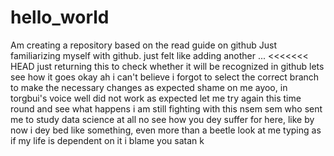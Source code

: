 # hello_world
Am creating a repository based on the read guide on github
Just familiarizing myself with github.
just felt like adding another ...
<<<<<<< HEAD
just returning this to check whether it will be recognized in github
lets see how it goes
okay
ah
i can't believe i forgot to select the correct branch to make the necessary changes as expected
shame on me
ayoo, in torgbui's voice
well did not work as expected let me try again this time round and see what happens
i am still fighting with this nsem sem
who sent me to study data science at all
no see how you dey suffer for here, like by now i dey bed like something, even more than a beetle
look at me typing as if my life is dependent on it
i blame you satan
k
